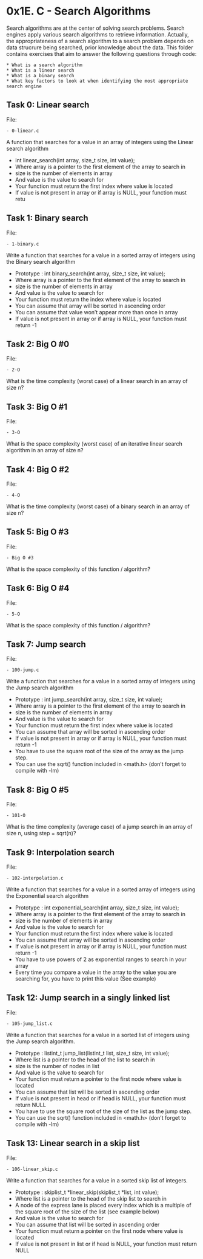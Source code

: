 # 0x1E. C - Search Algorithms

Search algorithms are at the center of solving search problems. Search engines apply various search algorithms to retrieve information. Actually, the appropriateness of a search algorithm to a search problem depends on data strucrure being searched, prior knowledge about the data. This folder contains exercises that aim to answer the following questions through code:

	* What is a search algorithm
	* What is a linear search
	* What is a binary search
	* What key factors to look at when identifying the most appropriate search engine



## Task 0: Linear search

File:

	- 0-linear.c
A function that searches for a value in an array of integers using the Linear search algorithm
- int linear_search(int array, size_t size, int value);
- Where array is a pointer to the first element of the array to search in
- size is the number of elements in array
- And value is the value to search for
- Your function must return the first index where value is located
- If value is not present in array or if array is NULL, your function must retu



## Task 1: Binary search

File: 

	- 1-binary.c
Write a function that searches for a value in a sorted array of integers using the Binary search algorithm

- Prototype : int binary_search(int array, size_t size, int value);
- Where array is a pointer to the first element of the array to search in
- size is the number of elements in array
- And value is the value to search for
- Your function must return the index where value is located
- You can assume that array will be sorted in ascending order
- You can assume that value won’t appear more than once in array
- If value is not present in array or if array is NULL, your function must return -1



## Task 2: Big O #0

File:

	- 2-O
What is the time complexity (worst case) of a linear search in an array of size n?



## Task 3: Big O #1

File:

	- 3-O
What is the space complexity (worst case) of an iterative linear search algorithm in an array of size n?



## Task 4: Big O #2

File:

	- 4-O
What is the time complexity (worst case) of a binary search in an array of size n?



## Task 5: Big O #3

File: 

	- Big O #3
What is the space complexity of this function / algorithm?



## Task 6: Big O #4

File:

	- 5-O
What is the space complexity of this function / algorithm?



## Task 7: Jump search

File:

	- 100-jump.c
Write a function that searches for a value in a sorted array of integers using the Jump search algorithm

- Prototype : int jump_search(int array, size_t size, int value);
- Where array is a pointer to the first element of the array to search in
- size is the number of elements in array
- And value is the value to search for
- Your function must return the first index where value is located
- You can assume that array will be sorted in ascending order
- If value is not present in array or if array is NULL, your function must return -1
- You have to use the square root of the size of the array as the jump step.
- You can use the sqrt() function included in <math.h> (don’t forget to compile with -lm)



## Task 8: Big O #5

File: 

	- 101-O
What is the time complexity (average case) of a jump search in an array of size n, using step = sqrt(n)?



## Task 9: Interpolation search

File:

	- 102-interpolation.c
Write a function that searches for a value in a sorted array of integers using the Exponential search algorithm

- Prototype : int exponential_search(int array, size_t size, int value);
- Where array is a pointer to the first element of the array to search in
- size is the number of elements in array
- And value is the value to search for
- Your function must return the first index where value is located
- You can assume that array will be sorted in ascending order
- If value is not present in array or if array is NULL, your function must return -1
- You have to use powers of 2 as exponential ranges to search in your array
- Every time you compare a value in the array to the value you are searching for, you have to print this value (See example)



## Task 12: Jump search in a singly linked list

File: 

	- 105-jump_list.c
Write a function that searches for a value in a sorted list of integers using the Jump search algorithm.

- Prototype : listint_t jump_list(listint_t list, size_t size, int value);
- Where list is a pointer to the head of the list to search in
- size is the number of nodes in list
- And value is the value to search for
- Your function must return a pointer to the first node where value is located
- You can assume that list will be sorted in ascending order
- If value is not present in head or if head is NULL, your function must return NULL
- You have to use the square root of the size of the list as the jump step.
- You can use the sqrt() function included in <math.h> (don’t forget to compile with -lm)



## Task 13: Linear search in a skip list

File:

	- 106-linear_skip.c
Write a function that searches for a value in a sorted skip list of integers.

- Prototype : skiplist_t *linear_skip(skiplist_t *list, int value);
- Where list is a pointer to the head of the skip list to search in
- A node of the express lane is placed every index which is a multiple of the square root of the size of the list (see example below)
- And value is the value to search for
- You can assume that list will be sorted in ascending order
- Your function must return a pointer on the first node where value is located
- If value is not present in list or if head is NULL, your function must return NULL
